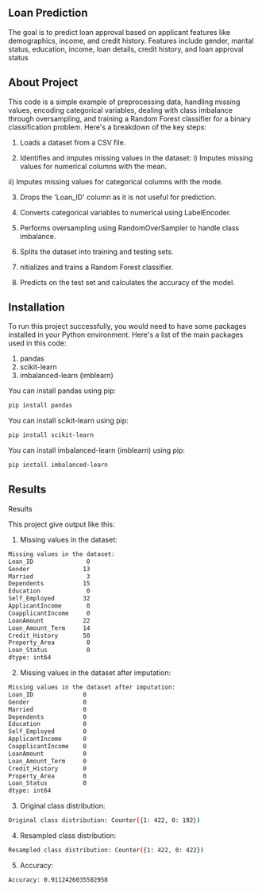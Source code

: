
## Loan Prediction

The goal is to predict loan approval based on applicant features like demographics, income, and credit history. Features include gender, marital status, education, income, loan details, credit history, and loan approval status
## About Project

This code is a simple example of preprocessing data, handling missing values, encoding categorical variables, dealing with class imbalance through oversampling, and training a Random Forest classifier for a binary classification problem. Here's a breakdown of the key steps:

1. Loads a dataset from a CSV file.

2. Identifies and imputes missing values in the dataset:
i) Imputes missing values for numerical columns with the mean.

ii) Imputes missing values for categorical columns with the mode.

3. Drops the 'Loan_ID' column as it is not useful for prediction.

4. Converts categorical variables to numerical using LabelEncoder.

5. Performs oversampling using RandomOverSampler to handle class imbalance.

6. Splits the dataset into training and testing sets.

7. nitializes and trains a Random Forest classifier.

8. Predicts on the test set and calculates the accuracy of the model.
## Installation

To run this project successfully, you would need to have some packages installed in your Python environment. Here's a list of the main packages used in this code:
1. pandas
2. scikit-learn
3. imbalanced-learn (imblearn)



You can install pandas using pip:

```bash
pip install pandas

```

You can install scikit-learn using pip:

```bash
pip install scikit-learn

```

You can install imbalanced-learn (imblearn) using pip:

```bash
pip install imbalanced-learn


```





## Results

Results

This project give output like this:


1. Missing values in the dataset:

```bash
Missing values in the dataset:
Loan_ID               0
Gender               13
Married               3
Dependents           15
Education             0
Self_Employed        32
ApplicantIncome       0
CoapplicantIncome     0
LoanAmount           22
Loan_Amount_Term     14
Credit_History       50
Property_Area         0
Loan_Status           0
dtype: int64

```

2. Missing values in the dataset after imputation:

```bash
Missing values in the dataset after imputation:
Loan_ID              0
Gender               0
Married              0
Dependents           0
Education            0
Self_Employed        0
ApplicantIncome      0
CoapplicantIncome    0
LoanAmount           0
Loan_Amount_Term     0
Credit_History       0
Property_Area        0
Loan_Status          0
dtype: int64

```

3. Original class distribution:

```bash
Original class distribution: Counter({1: 422, 0: 192})

```

4. Resampled class distribution:

```bash
Resampled class distribution: Counter({1: 422, 0: 422})

```

5. Accuracy:

```bash
Accuracy: 0.9112426035502958

```